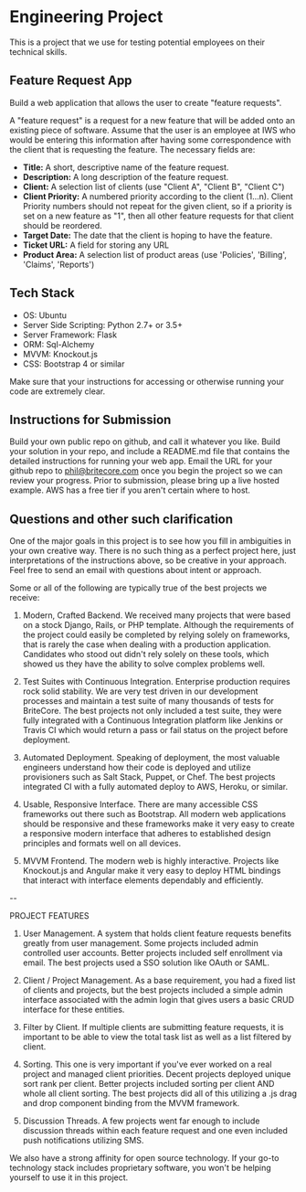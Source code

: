 # Engineering Project
This is a project that we use for testing potential employees on their technical skills.

## Feature Request App
Build a web application that allows the user to create "feature requests".

A "feature request" is a request for a new feature that will be added onto an existing piece of
software. Assume that the user is an employee at IWS who would be entering this information after
having some correspondence with the client that is requesting the feature.  The necessary fields
are:

* **Title:** A short, descriptive name of the feature request.
* **Description:** A long description of the feature request.
* **Client:** A selection list of clients (use "Client A", "Client B", "Client C")
* **Client Priority:** A numbered priority according to the client (1...n). Client Priority numbers
should not repeat for the given client, so if a priority is set on a new feature as "1", then all
other feature requests for that client should be reordered.
* **Target Date:** The date that the client is hoping to have the feature.
* **Ticket URL:** A field for storing any URL
* **Product Area:** A selection list of product areas (use 'Policies', 'Billing', 'Claims',
'Reports')

## Tech Stack
* OS: Ubuntu
* Server Side Scripting: Python 2.7+ or 3.5+
* Server Framework: Flask
* ORM: Sql-Alchemy
* MVVM: Knockout.js
* CSS: Bootstrap 4 or similar

Make sure that your instructions for accessing or otherwise running your code are extremely clear.

## Instructions for Submission

Build your own public repo on github, and call it whatever you like. Build your solution in your
repo, and include a README.md file that contains the detailed instructions for running your web app.
Email the URL for your github repo to phil@britecore.com once you begin the project so we can review 
your progress. Prior to submission, please bring up a live hosted example. AWS has a free tier if you 
aren't certain where to host.

## Questions and other such clarification
One of the major goals in this project is to see how you fill in ambiguities in your own creative
way. There is no such thing as a perfect project here, just interpretations of the instructions
above, so be creative in your approach. Feel free to send an email with questions about intent or approach.

Some or all of the following are typically true of the best projects we receive: 

1. Modern, Crafted Backend. We received many projects that were based on a stock Django, Rails, or PHP template. Although the requirements of the project could easily be completed by relying solely on frameworks, that is rarely the case when dealing with a production application. Candidates who stood out didn't rely solely on these tools, which showed us they have the ability to solve complex problems well.

2. Test Suites with Continuous Integration. Enterprise production requires rock solid stability. We are very test driven in our development processes and maintain a test suite of many thousands of tests for BriteCore. The best projects not only included a test suite, they were fully integrated with a Continuous Integration platform like Jenkins or Travis CI which would return a pass or fail status on the project before deployment.

3. Automated Deployment. Speaking of deployment, the most valuable engineers understand how their code is deployed and utilize provisioners such as Salt Stack, Puppet, or Chef. The best projects integrated CI with a fully automated deploy to AWS, Heroku, or similar.

4. Usable, Responsive Interface. There are many accessible CSS frameworks out there such as Bootstrap. All modern web applications should be responsive and these frameworks make it very easy to create a responsive modern interface that adheres to established design principles and formats well on all devices.

5. MVVM Frontend. The modern web is highly interactive. Projects like Knockout.js and Angular make it very easy to deploy HTML bindings that interact with interface elements dependably and efficiently.

--

PROJECT FEATURES

1. User Management. A system that holds client feature requests benefits greatly from user management. Some projects included admin controlled user accounts. Better projects included self enrollment via email. The best projects used a SSO solution like OAuth or SAML.

2. Client / Project Management. As a base requirement, you had a fixed list of clients and projects, but the best projects included a simple admin interface associated with the admin login that gives users a basic CRUD interface for these entities.

3. Filter by Client. If multiple clients are submitting feature requests, it is important to be able to view the total task list as well as a list filtered by client.

4. Sorting. This one is very important if you've ever worked on a real project and managed client priorities. Decent projects deployed unique sort rank per client. Better projects included sorting per client AND whole all client sorting. The best projects did all of this utilizing a .js drag and drop component binding from the MVVM framework.

5. Discussion Threads. A few projects went far enough to include discussion threads within each feature request and one even included push notifications utilizing SMS.

We also have a strong affinity for open source technology. If your go-to technology stack includes
proprietary software, you won't be helping yourself to use it in this project.
